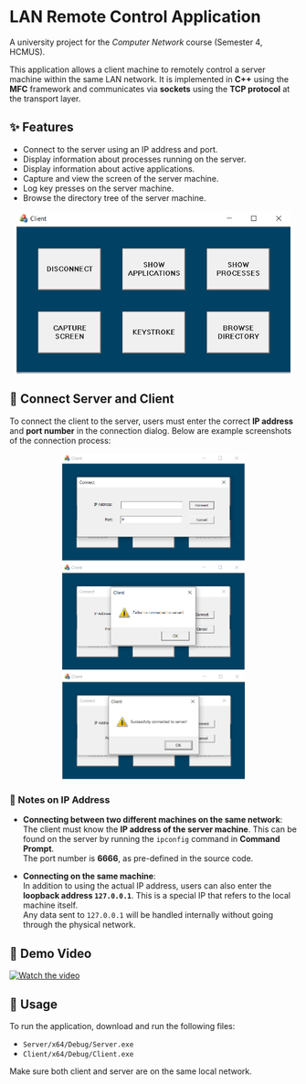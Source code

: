 # LAN Remote Control Application

A university project for the *Computer Network* course (Semester 4, HCMUS).

This application allows a client machine to remotely control a server machine within the same LAN network. It is implemented in **C++** using the **MFC** framework and communicates via **sockets** using the **TCP protocol** at the transport layer.

## ✨ Features

- Connect to the server using an IP address and port.
- Display information about processes running on the server.
- Display information about active applications.
- Capture and view the screen of the server machine.
- Log key presses on the server machine.
- Browse the directory tree of the server machine.

<p align="center">
  <img src="assets/ui-6-buttons-enabled.png" alt="Application UI" width="480">
</p>

## 🔌 Connect Server and Client

To connect the client to the server, users must enter the correct **IP address** and **port number** in the connection dialog. Below are example screenshots of the connection process:

<p align="center">
  <img src="assets/ui-dialog-connect.png" alt="Connect Dialog" width="320">
  <img src="assets/ui-dialog-connect-failed.png" alt="Connect Failed" width="320">
  <img src="assets/ui-dialog-connect-successful.png" alt="Connect Successful" width="320">
</p>

### 📌 Notes on IP Address

- **Connecting between two different machines on the same network**:  
  The client must know the **IP address of the server machine**. This can be found on the server by running the `ipconfig` command in **Command Prompt**.  
  The port number is **6666**, as pre-defined in the source code.

- **Connecting on the same machine**:  
  In addition to using the actual IP address, users can also enter the **loopback address `127.0.0.1`**. This is a special IP that refers to the local machine itself.  
  Any data sent to `127.0.0.1` will be handled internally without going through the physical network.


## 🎥 Demo Video

<a href="https://youtu.be/bAyCufM2_0o" target="_blank">
  <img src="https://img.youtube.com/vi/bAyCufM2_0o/hqdefault.jpg" alt="Watch the video" width="480">
</a>

## 🚀 Usage

To run the application, download and run the following files:

- `Server/x64/Debug/Server.exe`
- `Client/x64/Debug/Client.exe`

Make sure both client and server are on the same local network.
